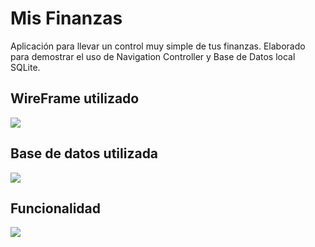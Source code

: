 # Mis Finanzas

Aplicación para llevar un control muy simple de tus finanzas. Elaborado para demostrar el uso de Navigation Controller y Base de Datos local SQLite.

## WireFrame utilizado
![](https://github.com/rloaeza/MisFinanzas/raw/master/git/wireFrame.png)

## Base de datos utilizada
![](https://github.com/rloaeza/MisFinanzas/raw/master/git/bdSQLite.png)

## Funcionalidad
![](https://github.com/rloaeza/MisFinanzas/raw/master/git/misfinanzas.gif)

